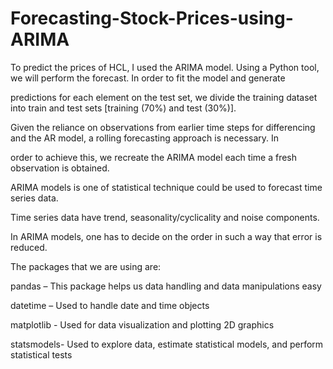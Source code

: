 # Forecasting-Stock-Prices-using-ARIMA

To predict the prices of HCL, I used the ARIMA model. Using a Python tool, we will perform the forecast. In order to fit the model and generate 

predictions for each element on the test set, we divide the training dataset into train and test sets [training (70%) and test (30%)].

Given the reliance on observations from earlier time steps for differencing and the AR model, a rolling forecasting approach is necessary. In 

order to achieve this, we recreate the ARIMA model each time a fresh observation is obtained.

ARIMA models is one of statistical technique could be used to forecast time series data.

Time series data have trend, seasonality/cyclicality and noise components.

In ARIMA models, one has to decide on the order in such a way that error is reduced.





The packages that we are using are:

pandas – This package helps us data handling and data manipulations easy

datetime – Used to handle date and time objects

matplotlib - Used for data visualization and plotting 2D graphics

statsmodels- Used to explore data, estimate statistical models, and perform statistical tests
